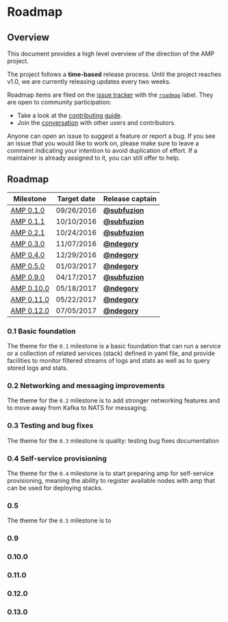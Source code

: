 # Roadmap

## Overview

This document provides a high level overview of the direction of the AMP project.

The project follows a **time-based** release process. Until the project reaches v1.0,
we are currently releasing updates every two weeks.

Roadmap items are filed on the [issue tracker](https://github.com/appcelerator/amp/issues)
with the [`roadmap`](https://github.com/appcelerator/amp/labels/roadmap) label.
They are open to community participation:

* Take a look at the [contributing guide](CONTRIBUTING.md).
* Join the [conversation](../README.md#join-the-conversation) with other users and contributors.

Anyone can open an issue to suggest a feature or report a bug. If you see an issue
that you would like to work on, please make sure to leave a comment indicating your
intention to avoid duplication of effort. If a maintainer is already assigned to it,
you can still offer to help.

## Roadmap

| Milestone            | Target date | Release captain                                |
|----------------------|-------------|------------------------------------------------|
| [AMP 0.1.0][0.1.0]   | 09/26/2016  | **[@subfuzion](https://github.com/subfuzion)**
| [AMP 0.1.1][0.1.1]   | 10/10/2016  | **[@subfuzion](https://github.com/subfuzion)**
| [AMP 0.2.1][0.2.1]   | 10/24/2016  | **[@subfuzion](https://github.com/subfuzion)**
| [AMP 0.3.0][0.3.0]   | 11/07/2016  | **[@ndegory](https://github.com/ndegory)**
| [AMP 0.4.0][0.4.0]   | 12/29/2016  | **[@ndegory](https://github.com/ndegory)**
| [AMP 0.5.0][0.5.0]   | 01/03/2017  | **[@ndegory](https://github.com/ndegory)**
| [AMP 0.9.0][0.9.0]   | 04/17/2017  | **[@subfuzion](https://github.com/subfuzion)**
| [AMP 0.10.0][0.10.0] | 05/18/2017  | **[@ndegory](https://github.com/ndegory)**
| [AMP 0.11.0][0.11.0] | 05/22/2017  | **[@ndegory](https://github.com/ndegory)**
| [AMP 0.12.0][0.12.0] | 07/05/2017  | **[@ndegory](https://github.com/ndegory)**

### 0.1 Basic foundation

The theme for the `0.1` milestone is a basic foundation that can run a service or a
collection of related services (stack) defined in yaml file, and provide facilities
to monitor filtered streams of logs and stats as well as to query stored logs and
stats.

### 0.2 Networking and messaging improvements

The theme for the `0.2` milestone is to add stronger networking features and to move
away from Kafka to NATS for messaging.

### 0.3 Testing and bug fixes

The theme for the `0.3` milestone is quality: testing bug fixes documentation

### 0.4 Self-service provisioning

The theme for the `0.4` milestone is to start preparing amp for self-service
provisioning, meaning the ability to register available nodes with amp that can
be used for deploying stacks.

### 0.5 

The theme for the `0.5` milestone is to

### 0.9

### 0.10.0

### 0.11.0

### 0.12.0

### 0.13.0

[0.1.0]: https://github.com/appcelerator/amp/milestone/1
[0.1.1]: https://github.com/appcelerator/amp/milestone/2
[0.2.0]: https://github.com/appcelerator/amp/milestone/3
[0.2.1]: https://github.com/appcelerator/amp/milestone/5
[0.3.0]: https://github.com/appcelerator/amp/milestone/4
[0.4.0]: https://github.com/appcelerator/amp/milestone/6
[0.5.0]: https://github.com/appcelerator/amp/milestone/7
[0.9.0]: https://github.com/appcelerator/amp/milestone/9
[0.10.0]: https://github.com/appcelerator/amp/milestone/11
[0.11.0]: https://github.com/appcelerator/amp/milestone/12
[0.12.0]: https://github.com/appcelerator/amp/milestone/13
[0.13.0]: https://github.com/appcelerator/amp/milestone/14
